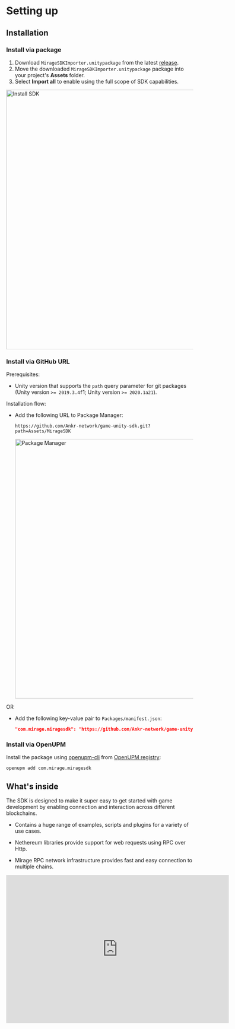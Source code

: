 # Setting up

## Installation

### Install via package

  1. Download `MirageSDKImporter.unitypackage` from the latest [release](https://github.com/Ankr-network/game-unity-sdk/releases).
  2. Move the downloaded `MirageSDKImporter.unitypackage` package into your project's **Assets** folder.
  3. Select **Import all** to enable using the full scope of SDK capabilities.

<img src="/docs/gaming/install-sdk.png" alt="Install SDK" class="responsive-pic" width="700" />

### Install via GitHub URL

Prerequisites:

  * Unity version that supports the `path` query parameter for git packages (Unity version `>= 2019.3.4f`1; Unity version `>= 2020.1a21`).

Installation flow:

  * Add the following URL to Package Manager:

    ```
    https://github.com/Ankr-network/game-unity-sdk.git?path=Assets/MirageSDK
    ```

    <img src="/docs/gaming/package-mngr.png" alt="Package Manager" class="responsive-pic" width="700" />

OR

  * Add the following key-value pair to `Packages/manifest.json`:
    ```json
    "com.mirage.miragesdk": "https://github.com/Ankr-network/game-unity-sdk.git?path=Assets/MirageSDK"
    ```

### Install via OpenUPM

Install the package using [openupm-cli](https://github.com/openupm/openupm-cli) from [OpenUPM registry](https://openupm.com/packages/com.mirage.miragesdk/):

```shell
openupm add com.mirage.miragesdk
```

## What's inside

The SDK is designed to make it super easy to get started with game development by enabling connection and interaction across different blockchains.

  * Contains a huge range of examples, scripts and plugins for a variety of use cases.

  * Nethereum libraries provide support for web requests using RPC over Http.

  * Mirage RPC network infrastructure provides fast and easy connection to multiple chains.

<iframe width="600" height="400" src="https://www.youtube.com/embed/nuU-OvP1p1E" title="YouTube video player" frameborder="0" allow="accelerometer; autoplay; clipboard-write; encrypted-media; gyroscope; picture-in-picture" allowfullscreen></iframe>
